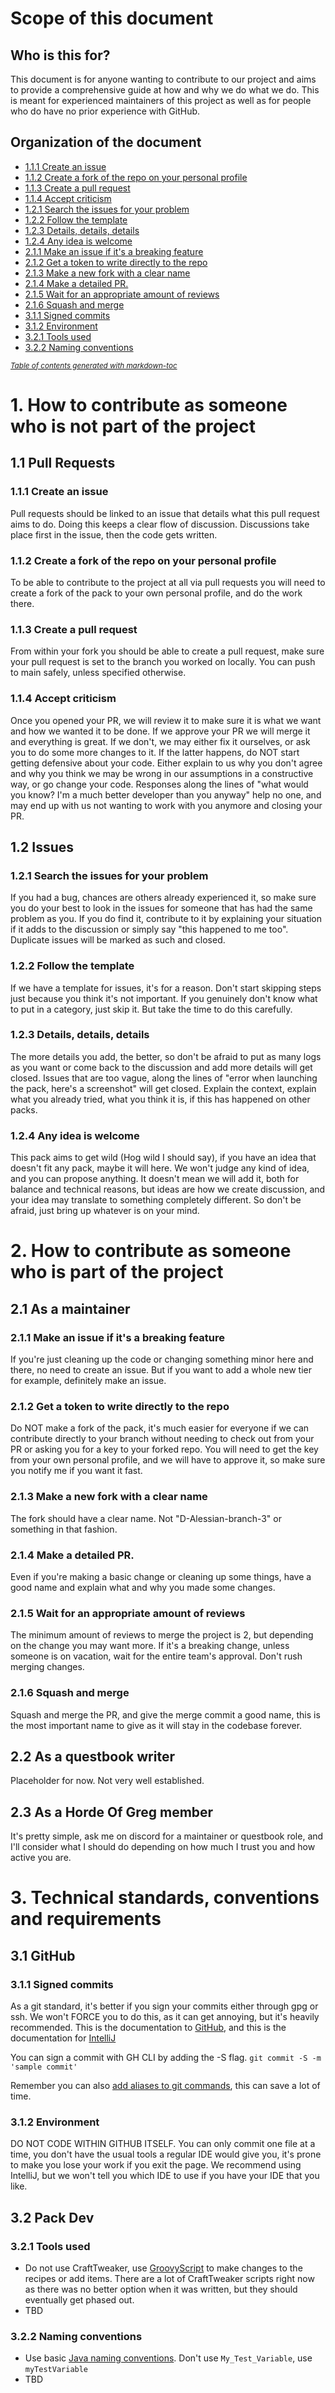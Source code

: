 # Scope of this document

## Who is this for?

This document is for anyone wanting to contribute to our project and aims to provide a comprehensive guide at how and why we do what we do. This is meant for experienced maintainers of this project as well as for people who do have no prior experience with GitHub.

## Organization of the document

- [1.1.1 Create an issue](#111-create-an-issue)
- [1.1.2 Create a fork of the repo on your personal profile](#112-create-a-fork-of-the-repo-on-your-personal-profile)
- [1.1.3 Create a pull request](#113-create-a-pull-request)
- [1.1.4 Accept criticism](#114-accept-criticism)
- [1.2.1 Search the issues for your problem](#121-search-the-issues-for-your-problem)
- [1.2.2 Follow the template](#122-follow-the-template)
- [1.2.3 Details, details, details](#123-details--details--details)
- [1.2.4 Any idea is welcome](#124-any-idea-is-welcome)
- [2.1.1 Make an issue if it's a breaking feature](#211-make-an-issue-if-it-s-a-breaking-feature)
- [2.1.2 Get a token to write directly to the repo](#212-get-a-token-to-write-directly-to-the-repo)
- [2.1.3 Make a new fork with a clear name](#213-make-a-new-fork-with-a-clear-name)
- [2.1.4 Make a detailed PR.](#214-make-a-detailed-pr)
- [2.1.5 Wait for an appropriate amount of reviews](#215-wait-for-an-appropriate-amount-of-reviews)
- [2.1.6 Squash and merge](#216-squash-and-merge)
- [3.1.1 Signed commits](#311-signed-commits)
- [3.1.2 Environment](#312-environment)
- [3.2.1 Tools used](#321-tools-used)
- [3.2.2 Naming conventions](#322-naming-conventions)

<small><i><a href='http://ecotrust-canada.github.io/markdown-toc/'>Table of contents generated with markdown-toc</a></i></small>

# 1. How to contribute as someone who is not part of the project

## 1.1 Pull Requests

### 1.1.1 Create an issue

Pull requests should be linked to an issue that details what this pull request aims to do. Doing this keeps a clear flow of discussion. Discussions take place first in the issue, then the code gets written.

### 1.1.2 Create a fork of the repo on your personal profile

To be able to contribute to the project at all via pull requests you will need to create a fork of the pack to your own personal profile, and do the work there.

### 1.1.3 Create a pull request

From within your fork you should be able to create a pull request, make sure your pull request is set to the branch you worked on locally. You can push to main safely, unless specified otherwise.

### 1.1.4 Accept criticism

Once you opened your PR, we will review it to make sure it is what we want and how we wanted it to be done. If we approve your PR we will merge it and everything is great. If we don't, we may either fix it ourselves, or ask you to do some more changes to it. If the latter happens, do NOT start getting defensive about your code. Either explain to us why you don't agree and why you think we may be wrong in our assumptions in a constructive way, or go change your code. Responses along the lines of "what would you know? I'm a much better developer than you anyway" help no one, and may end up with us not wanting to work with you anymore and closing your PR.

## 1.2 Issues

### 1.2.1 Search the issues for your problem

If you had a bug, chances are others already experienced it, so make sure you do your best to look in the issues for someone that has had the same problem as you. If you do find it, contribute to it by explaining your situation if it adds to the discussion or simply say "this happened to me too". Duplicate issues will be marked as such and closed.

### 1.2.2 Follow the template

If we have a template for issues, it's for a reason. Don't start skipping steps just because you think it's not important. If you genuinely don't know what to put in a category, just skip it. But take the time to do this carefully.

### 1.2.3 Details, details, details

The more details you add, the better, so don't be afraid to put as many logs as you want or come back to the discussion and add more details will get closed. Issues that are too vague, along the lines of "error when launching the pack, here's a screenshot" will get closed. Explain the context, explain what you already tried, what you think it is, if this has happened on other packs.

### 1.2.4 Any idea is welcome

This pack aims to get wild (Hog wild I should say), if you have an idea that doesn't fit any pack, maybe it will here. We won't judge any kind of idea, and you can propose anything. It doesn't mean we will add it, both for balance and technical reasons, but ideas are how we create discussion, and your idea may translate to something completely different. So don't be afraid, just bring up whatever is on your mind.

# 2. How to contribute as someone who is part of the project

## 2.1 As a maintainer

### 2.1.1 Make an issue if it's a breaking feature

If you're just cleaning up the code or changing something minor here and there, no need to create an issue. But if you want to add a whole new tier for example, definitely make an issue.

### 2.1.2 Get a token to write directly to the repo

Do NOT make a fork of the pack, it's much easier for everyone if we can contribute directly to your branch without needing to check out from your PR or asking you for a key to your forked repo. You will need to get the key from your own personal profile, and we will have to approve it, so make sure you notify me if you want it fast.

### 2.1.3 Make a new fork with a clear name

The fork should have a clear name. Not "D-Alessian-branch-3" or something in that fashion.

### 2.1.4 Make a detailed PR.

Even if you're making a basic change or cleaning up some things, have a good name and explain what and why you made some changes.

### 2.1.5 Wait for an appropriate amount of reviews

The minimum amount of reviews to merge the project is 2, but depending on the change you may want more. If it's a breaking change, unless someone is on vacation, wait for the entire team's approval. Don't rush merging changes.

### 2.1.6 Squash and merge

Squash and merge the PR, and give the merge commit a good name, this is the most important name to give as it will stay in the codebase forever.

## 2.2 As a questbook writer

Placeholder for now. Not very well established.

## 2.3 As a Horde Of Greg member

It's pretty simple, ask me on discord for a maintainer or questbook role, and I'll consider what I should do depending on how much I trust you and how active you are.

# 3. Technical standards, conventions and requirements

## 3.1 GitHub

### 3.1.1 Signed commits

As a git standard, it's better if you sign your commits either through gpg or ssh. We won't FORCE you to do this, as it can get annoying, but it's heavily recommended. This is the documentation to [GitHub](https://docs.github.com/en/authentication/managing-commit-signature-verification/signing-commits), and this is the documentation for [IntelliJ](https://www.jetbrains.com/help/idea/2024.2/set-up-GPG-commit-signing.html?Set_up_GPG_commit_signing&utm_source=product&utm_medium=link&utm_campaign=IU&utm_content=2024.2&keymap=macOS#set-up-gpg-keys)

You can sign a commit with GH CLI by adding the -S flag. `git commit -S -m 'sample commit'`

Remember you can also [add aliases to git commands](https://stackoverflow.com/questions/14753603/shortcuts-for-git-commands), this can save a lot of time.

### 3.1.2 Environment

DO NOT CODE WITHIN GITHUB ITSELF. You can only commit one file at a time, you don't have the usual tools a regular IDE would give you, it's prone to make you lose your work if you exit the page. We recommend using IntelliJ, but we won't tell you which IDE to use if you have your IDE that you like.

## 3.2 Pack Dev

### 3.2.1 Tools used

- Do not use CraftTweaker, use [GroovyScript](https://cleanroommc.com/groovy-script/) to make changes to the recipes or add items. There are a lot of CraftTweaker scripts right now as there was no better option when it was written, but they should eventually get phased out.
- TBD

### 3.2.2 Naming conventions

- Use basic [Java naming conventions](https://www.oracle.com/java/technologies/javase/codeconventions-namingconventions.html). Don't use `My_Test_Variable`, use `myTestVariable`
- TBD
